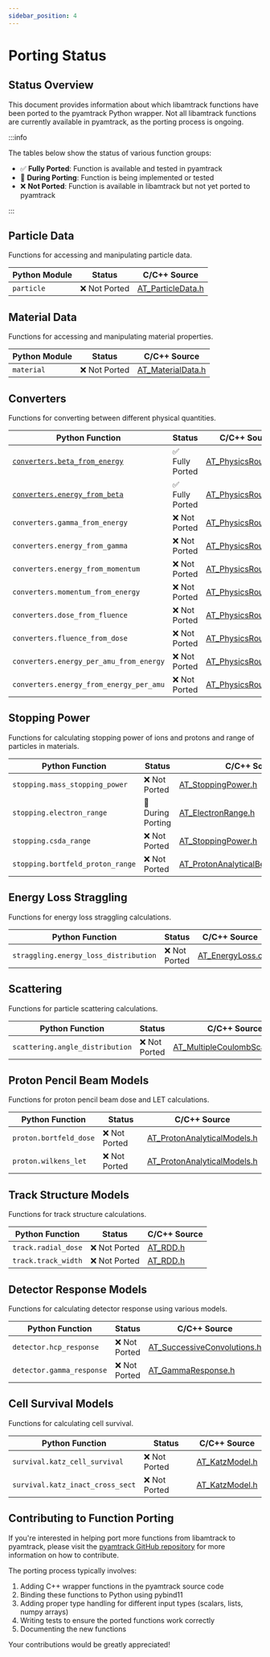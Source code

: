 ```yaml
---
sidebar_position: 4
---
```


# Porting Status

## Status Overview

This document provides information about which libamtrack functions have been ported to the pyamtrack Python wrapper. Not all libamtrack functions are currently available in pyamtrack, as the porting process is ongoing.

:::info

The tables below show the status of various function groups:
- ✅ **Fully Ported**: Function is available and tested in pyamtrack
- 🚧 **During Porting**: Function is being implemented or tested
- ❌ **Not Ported**: Function is available in libamtrack but not yet ported to pyamtrack

:::


## Particle Data

Functions for accessing and manipulating particle data.

| Python Module | Status | C/C++ Source |
|-----------------|--------|--------------|
| `particle` | ❌ Not Ported | [AT_ParticleData.h](https://github.com/libamtrack/library/blob/master/include/AT_DataParticle.h#L82) |

## Material Data

Functions for accessing and manipulating material properties.

| Python Module | Status | C/C++ Source |
|-----------------|--------|--------------|
| `material` | ❌ Not Ported | [AT_MaterialData.h](https://github.com/libamtrack/library/blob/master/include/AT_DataMaterial.h#L82) |


## Converters

Functions for converting between different physical quantities.

| Python Function | Status | C/C++ Source |
|-----------------|--------|--------------|
| [`converters.beta_from_energy`](API/converters.md#beta_from_energy) | ✅ Fully Ported | [AT_PhysicsRoutines.h](https://github.com/libamtrack/library/blob/master/include/AT_PhysicsRoutines.h#L68) |
| [`converters.energy_from_beta`](API/converters.md#energy_from_beta) | ✅ Fully Ported | [AT_PhysicsRoutines.h](https://github.com/libamtrack/library/blob/master/include/AT_PhysicsRoutines.h#L68) |
| `converters.gamma_from_energy` | ❌ Not Ported | [AT_PhysicsRoutines.h](https://github.com/libamtrack/library/blob/master/include/AT_PhysicsRoutines.h#L152) |
| `converters.energy_from_gamma` | ❌ Not Ported | [AT_PhysicsRoutines.h](https://github.com/libamtrack/library/blob/master/include/AT_PhysicsRoutines.h#L112) |
| `converters.energy_from_momentum` | ❌ Not Ported | [AT_PhysicsRoutines.h](https://github.com/libamtrack/library/blob/master/include/AT_PhysicsRoutines.h#L132) |
| `converters.momentum_from_energy` | ❌ Not Ported | [AT_PhysicsRoutines.h](https://github.com/libamtrack/library/blob/master/include/AT_PhysicsRoutines.h#L419) |
| `converters.dose_from_fluence` | ❌ Not Ported | [AT_PhysicsRoutines.h](https://github.com/libamtrack/library/blob/master/include/AT_PhysicsRoutines.h#L446) |
| `converters.fluence_from_dose` | ❌ Not Ported | [AT_PhysicsRoutines.h](https://github.com/libamtrack/library/blob/master/include/AT_PhysicsRoutines.h#L485) |
| `converters.energy_per_amu_from_energy` | ❌ Not Ported | [AT_PhysicsRoutines.h](https://github.com/libamtrack/library/blob/master/include/AT_PhysicsRoutines.h#L51) |
| `converters.energy_from_energy_per_amu` | ❌ Not Ported | [AT_PhysicsRoutines.h](https://github.com/libamtrack/library/blob/master/include/AT_PhysicsRoutines.h#L59) |

## Stopping Power

Functions for calculating stopping power of ions and protons and range of particles in materials.

| Python Function | Status | C/C++ Source |
|-----------------|--------|--------------|
| `stopping.mass_stopping_power` | ❌ Not Ported | [AT_StoppingPower.h](https://github.com/libamtrack/library/blob/master/include/AT_StoppingPower.h#L151) |
| `stopping.electron_range` | 🚧 During Porting | [AT_ElectronRange.h](https://github.com/libamtrack/library/blob/master/include/AT_ElectronRange.h#L230) |
| `stopping.csda_range` | ❌ Not Ported | [AT_StoppingPower.h](https://github.com/libamtrack/library/blob/master/include/AT_DataRange.h#L112) |
| `stopping.bortfeld_proton_range` | ❌ Not Ported | [AT_ProtonAnalyticalBeamParameters.h](https://github.com/libamtrack/library/blob/master/include/AT_ProtonAnalyticalBeamParameters.h#L90) |

## Energy Loss Straggling

Functions for energy loss straggling calculations.

| Python Function | Status | C/C++ Source |
|-----------------|--------|--------------|
| `straggling.energy_loss_distribution` | ❌ Not Ported | [AT_EnergyLoss.c](https://github.com/libamtrack/library/blob/master/src/AT_EnergyLoss.c#L362) |

## Scattering

Functions for particle scattering calculations.

| Python Function | Status | C/C++ Source |
|-----------------|--------|--------------|
| `scattering.angle_distribution` | ❌ Not Ported | [AT_MultipleCoulombScattering.h](https://github.com/libamtrack/library/blob/master/include/AT_MultipleCoulombScattering.h#L247) |

## Proton Pencil Beam Models

Functions for proton pencil beam dose and LET calculations.

| Python Function | Status | C/C++ Source |
|-----------------|--------|--------------|
| `proton.bortfeld_dose` | ❌ Not Ported | [AT_ProtonAnalyticalModels.h](https://github.com/libamtrack/library/blob/master/include/AT_ProtonAnalyticalModels.h#L63) |
| `proton.wilkens_let` | ❌ Not Ported | [AT_ProtonAnalyticalModels.h](https://github.com/libamtrack/library/blob/master/include/AT_ProtonAnalyticalModels.h#L106) |

## Track Structure Models

Functions for track structure calculations.

| Python Function | Status | C/C++ Source |
|-----------------|--------|--------------|
| `track.radial_dose` | ❌ Not Ported | [AT_RDD.h](https://github.com/libamtrack/library/blob/master/include/AT_RDD.h) |
| `track.track_width` | ❌ Not Ported | [AT_RDD.h](https://github.com/libamtrack/library/blob/master/include/AT_RDD.h) |

## Detector Response Models

Functions for calculating detector response using various models.

| Python Function | Status | C/C++ Source |
|-----------------|--------|--------------|
| `detector.hcp_response` | ❌ Not Ported | [AT_SuccessiveConvolutions.h](https://github.com/libamtrack/library/blob/master/include/AT_SuccessiveConvolutions.h) |
| `detector.gamma_response` | ❌ Not Ported | [AT_GammaResponse.h](https://github.com/libamtrack/library/blob/master/include/AT_GammaResponse.h) |

## Cell Survival Models

Functions for calculating cell survival.

| Python Function | Status | C/C++ Source |
|-----------------|--------|--------------|
| `survival.katz_cell_survival` | ❌ Not Ported | [AT_KatzModel.h](https://github.com/libamtrack/library/blob/master/include/AT_KatzModel.h#L154) |
| `survival.katz_inact_cross_sect` | ❌ Not Ported | [AT_KatzModel.h](https://github.com/libamtrack/library/blob/master/include/AT_KatzModel.h#L62) |


## Contributing to Function Porting

If you're interested in helping port more functions from libamtrack to pyamtrack, please visit the [pyamtrack GitHub repository](https://github.com/libamtrack/pyamtrack) for more information on how to contribute.

The porting process typically involves:
1. Adding C++ wrapper functions in the pyamtrack source code
2. Binding these functions to Python using pybind11
3. Adding proper type handling for different input types (scalars, lists, numpy arrays)
4. Writing tests to ensure the ported functions work correctly
5. Documenting the new functions

Your contributions would be greatly appreciated!

